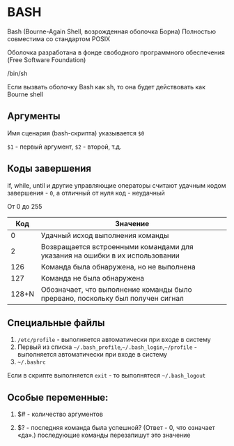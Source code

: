 # BASH

Bash (Bourne-Again Shell, возрожденная оболочка Борна)
Полностью совместима со стандартом POSIX

Оболочка разработана в фонде свободного программного обеспечения (Free Software Foundation)

/bin/sh

Если вызвать оболочку Bash как sh, то она будет действовать как Bourne shell

## Аргументы

Имя сценария (bash-скрипта) указывается `$0`

`$1` - первый аргумент, `$2` - второй, т.д.

## Коды завершения

if, while, until и другие управляющие операторы считают удачным кодом завершения - `0`, а отличный от нуля код - неудачный 

От 0 до 255

Код | Значение
----|-------------------
0 | Удачный исход выполнения команды
2 | Возвращается встроенными командами для указания на ошибки в их использовании
126 | Команда была обнаружена, но не выполнена
127 | Команда не была обнаружена
128+N | Обозначает, что выполнение команды было прервано, поскольку был получен сигнал

## Специальные файлы

1. `/etc/profile` - выполняется автоматически при входе в систему
2. Первый из списка `~/.bash_profile`,`~/.bash_login`,`~/profile` - выполняется автоматически при входе в систему
3. `~/.bashrc`

Если в скрипте выполняется `exit` - то выполнятеся `~/.bash_logout`

## Особые переменные:

1. $# - количество аргументов

2. $? - последняя команда была успешной? (Ответ - 0, что означает «да».) последующие команды перезапишут это значение


